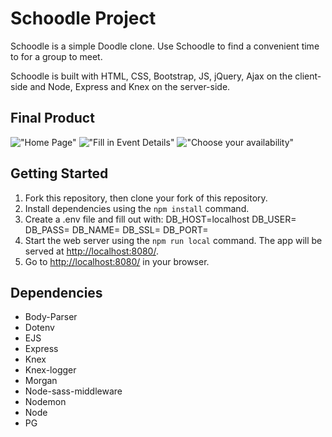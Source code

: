 # Schoodle Project

Schoodle is a simple Doodle clone. Use Schoodle to find a convenient time to for a group to meet.

Schoodle is built with HTML, CSS, Bootstrap, JS, jQuery, Ajax on the client-side and Node, Express and Knex on the server-side.

## Final Product

!["Home Page"](https://github.com/boomerandzapper/schoodle/blob/master/docs/index.png?raw=true)
!["Fill in Event Details"](https://github.com/boomerandzapper/schoodle/blob/master/docs/longurl.png?raw=true)
!["Choose your availability"](https://github.com/boomerandzapper/schoodle/blob/master/docs/mainpage.png?raw=true)

## Getting Started

1. Fork this repository, then clone your fork of this repository.
2. Install dependencies using the `npm install` command.
3. Create a .env file and fill out with:
        DB_HOST=localhost
        DB_USER=
        DB_PASS=
        DB_NAME=
        DB_SSL=
        DB_PORT=
4. Start the web server using the `npm run local` command. The app will be served at <http://localhost:8080/>.
5. Go to <http://localhost:8080/> in your browser.

## Dependencies

- Body-Parser
- Dotenv
- EJS
- Express
- Knex
- Knex-logger
- Morgan
- Node-sass-middleware
- Nodemon
- Node
- PG
